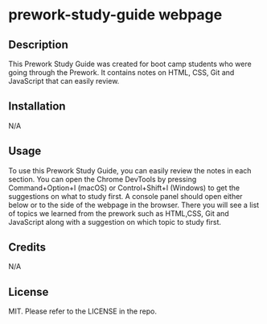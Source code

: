 # prework-study-guide webpage
## Description
This Prework Study Guide was created for boot camp students who were going through the Prework. It contains notes on HTML, CSS, Git and JavaScript that can easily review.

## Installation
N/A

## Usage
To use this Prework Study Guide, you can easily review the notes in each section. You can open the Chrome DevTools by pressing Command+Option+I (macOS) or Control+Shift+I (Windows) to get the suggestions on what to study first. A console panel should open either below or to the side of the webpage in the browser. There you will see a list of topics we learned from the prework such as HTML,CSS, Git and JavaScript along with a suggestion on which topic to study first.

## Credits
N/A

## License
MIT. Please refer to the LICENSE in the repo. 

